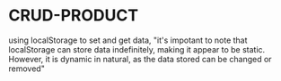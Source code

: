 # CRUD-PRODUCT
using localStorage to set and get data, "it's impotant to note that localStorage can store data indefinitely, making it appear to be static. However, it is dynamic in natural, as the data stored can be changed or removed"
